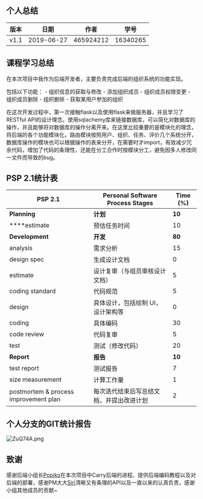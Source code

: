 ## 个人总结

| 版本 | 日期       | 作者      | 学号     |
| ---- | ---------- | --------- | -------- |
| v1.1 | 2019-06-27 | 465924212 | 16340265 |

## 课程学习总结

在本次项目中我作为后端开发者，主要负责完成后端的组织系统的功能实现。

包括以下功能：
    - 组织信息的获取与修改
    - 添加组织成员
    - 组织成员权限变更
    - 组织成员删除
    - 组织删除
    - 获取某用户参加的组织

在这次开发过程中，第一次接触flask以及使用flask来做服务器，并且学习了RESTful API的设计理念。使用sqlachemy库来链接数据库，可以简化对数据库的操作，并且能够将对数据库的操作分离开来。在这里比较重要的是模块化的理念，将后端的各个功能模块化，路由模块按照用户、组织、任务、评价几个系统分开，数据库操作的模块也可以根据操作的表来分开，在需要时才import，有效减少冗余代码，增加了代码的条理性，还能在分工合作时按模块分工，避免因多人修改同一文件而导致的bug。


## PSP 2.1统计表

| PSP 2.1                               | Personal Software Process Stages         | Time (%) |
| ------------------------------------- | ---------------------------------------- | -------- |
| **Planning**                          | **计划**                                 | **10**   |
| ****estimate                          | 预估任务时间                             | 10       |
| **Development**                       | **开发**                                 | **80**   |
| analysis                              | 需求分析                                 | 15       |
| design spec                           | 生成设计文档                             | 0        |
| estimate                              | 设计复审（与组员审核设计文档）           | 5        |
| coding standard                       | 代码规范                                 | 5        |
| design                                | 具体设计，包括绘制 UI，设计架构等        | 0        |
| coding                                | 具体编码                                 | 30       |
| code review                           | 代码复审                                 | 5       |
| test                                  | 测试（修改代码）                         | 20       |
| **Report**                            | **报告**                                 | **10**   |
| test report                           | 测试报告                                 | 7        |
| size measurement                      | 计算工作量                               | 1        |
| postmortem & process improvement plan | 每次迭代结束后写总结文档，并提出改进计划 | 2        |

## 个人分支的GIT统计报告



![ZuQ74A.png](https://s2.ax1x.com/2019/06/27/ZuQ74A.png)



## 致谢

感谢后端小组长[Popiko](https://github.com/Popiko)在本次项目中Carry后端的进程、提供后端编码教程以及对后端的部署，感谢PM大大[Siri](https://github.com/Siriussee)清晰又有条理的API以及一直以来的认真负责，感谢小组其他成员的贡献~